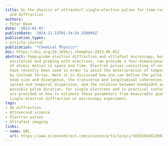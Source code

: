 ```yaml
---
title: On the physics of ultrashort single-electron pulses for time-resolved microscopy
  and diffraction
authors:
- Peter Baum
date: '2013-01-01'
publishDate: '2024-11-15T01:34:54.330094Z'
publication_types:
- article-journal
publication: '*Chemical Physics*'
doi: https://doi.org/10.1016/j.chemphys.2013.06.012
abstract: Pump–probe electron diffraction and ultrafast microscopy, based on laser
  excitation and probing with electrons, can provide a four-dimensional visualization
  of atomic motion in space and time. Electron pulses consisting of only single electrons
  have recently been used in order to avoid the deterioration of temporal resolution
  by Coulomb forces. Here it is discussed how one can define the pulse duration, the
  beam size and divergence, the transverse and longitudinal coherences, the energy
  spread and temporal dispersion, and the relation between bandwidth and shortest
  possible pulse duration, for single electrons and in practical context. Relations
  are provided on how to estimate these parameters from measurable quantities in a
  single-electron diffraction or microscopy experiment.
tags:
- 4D diffraction
- Attosecond science
- Electron pulses
- Ultrafast imaging
links:
- name: URL
  url: https://www.sciencedirect.com/science/article/pii/S0301010413002681
---
```

